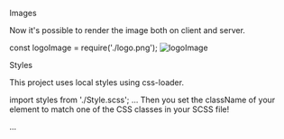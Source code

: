 Images

Now it's possible to render the image both on client and server.

const logoImage = require('./logo.png');
<img src={logoImage} alt="logoImage" />

Styles

This project uses local styles using css-loader.

import styles from './Style.scss';
...
Then you set the className of your element to match one of the CSS classes in your SCSS file!

<div className={styles.mySection}> ... </div>
